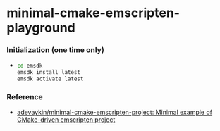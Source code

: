 minimal-cmake-emscripten-playground
===================================
### Initialization (one time only)
- ```cmd
  cd emsdk
  emsdk install latest
  emsdk activate latest
  ```
### Reference
- [adevaykin/minimal-cmake-emscripten-project: Minimal example of CMake-driven emscripten project](https://github.com/adevaykin/minimal-cmake-emscripten-project)
